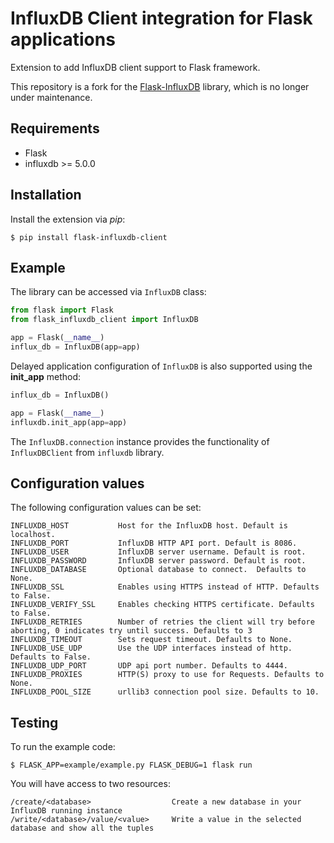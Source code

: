 # InfluxDB Client integration for Flask applications
Extension to add InfluxDB client support to Flask framework. 

This repository is a fork for the [Flask-InfluxDB](https://pypi.org/project/Flask-InfluxDB/) library, which is no longer under maintenance.

## Requirements
* Flask
* influxdb >= 5.0.0

## Installation
Install the extension via *pip*:

```
$ pip install flask-influxdb-client
```

## Example
The library can be accessed via ``InfluxDB`` class:

```python
from flask import Flask
from flask_influxdb_client import InfluxDB

app = Flask(__name__)
influx_db = InfluxDB(app=app)
```

Delayed application configuration of ``InfluxDB`` is also supported using the **init_app** method:

```python
influx_db = InfluxDB()

app = Flask(__name__)
influxdb.init_app(app=app)
```

The ``InfluxDB.connection`` instance provides the functionality of ``InfluxDBClient`` from ``influxdb`` library. 

## Configuration values
The following configuration values can be set:
```
INFLUXDB_HOST           Host for the InfluxDB host. Default is localhost.
INFLUXDB_PORT           InfluxDB HTTP API port. Default is 8086.
INFLUXDB_USER           InfluxDB server username. Default is root.
INFLUXDB_PASSWORD       InfluxDB server password. Default is root.
INFLUXDB_DATABASE       Optional database to connect.  Defaults to None.
INFLUXDB_SSL            Enables using HTTPS instead of HTTP. Defaults to False.
INFLUXDB_VERIFY_SSL     Enables checking HTTPS certificate. Defaults to False.
INFLUXDB_RETRIES        Number of retries the client will try before aborting, 0 indicates try until success. Defaults to 3
INFLUXDB_TIMEOUT        Sets request timeout. Defaults to None.
INFLUXDB_USE_UDP        Use the UDP interfaces instead of http. Defaults to False.
INFLUXDB_UDP_PORT       UDP api port number. Defaults to 4444.
INFLUXDB_PROXIES        HTTP(S) proxy to use for Requests. Defaults to None.
INFLUXDB_POOL_SIZE      urllib3 connection pool size. Defaults to 10.
```

## Testing
To run the example code:

```
$ FLASK_APP=example/example.py FLASK_DEBUG=1 flask run
```

You will have access to two resources:
```
/create/<database>                  Create a new database in your InfluxDB running instance
/write/<database>/value/<value>     Write a value in the selected database and show all the tuples
```